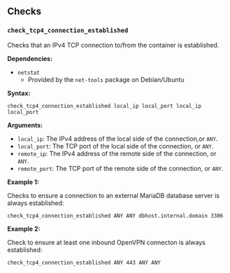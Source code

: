 
## Checks

### `check_tcp4_connection_established`

Checks that an IPv4 TCP connection to/from the container is established.

**Dependencies:**

* `netstat`
  * Provided by the `net-tools` package on Debian/Ubuntu

**Syntax:**

```shell
check_tcp4_connection_established local_ip local_port local_ip local_port
```

**Arguments:**

* `local_ip`: The IPv4 address of the local side of the connection,or `ANY`.
* `local_port`: The TCP port of the local side of the connection, or `ANY`.
* `remote_ip`: The IPv4 address of the remote side of the connection, or `ANY`.
* `remote_port`: The TCP port of the remote side of the connection, or `ANY`.

**Example 1:**

Checks to ensure a connection to an external MariaDB database server is always established:

```shell
check_tcp4_connection_established ANY ANY dbhost.internal.domain 3306
```

**Example 2:**

Check to ensure at least one inbound OpenVPN connecton is always established:

```shell
check_tcp4_connection_established ANY 443 ANY ANY
```